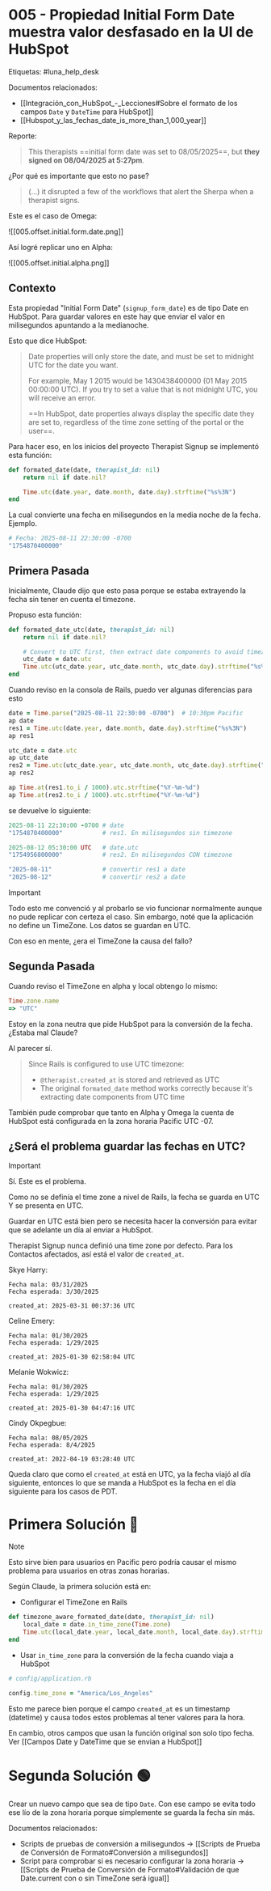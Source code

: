 # 005 - Propiedad Initial Form Date muestra valor desfasado en la UI de HubSpot

Etiquetas: #luna_help_desk 

Documentos relacionados:

- [[Integración_con_HubSpot_-_Lecciones#Sobre el formato de los campos `Date` y `DateTime` para HubSpot]]
- [[Hubspot_y_las_fechas_date_is_more_than_1,000_year]]

Reporte:

> This therapists ==initial form date was set to 08/05/2025==, but **they signed on 08/04/2025 at 5:27pm**.

¿Por qué es importante que esto no pase?

> (...) it disrupted a few of the workflows that alert the Sherpa when a therapist signs.

Este es el caso de Omega:

![[005.offset.initial.form.date.png]]

Así logré replicar uno en Alpha:

![[005.offset.initial.alpha.png]]

## Contexto

Esta propiedad "Initial Form Date" (`signup_form_date`) es de tipo Date en HubSpot. Para guardar valores en este hay que enviar el valor en milisegundos apuntando a la medianoche.

Esto que dice HubSpot:
> Date properties will only store the date, and must be set to midnight UTC for the date you want.
> 
> For example, May 1 2015 would be 1430438400000 (01 May 2015 00:00:00 UTC). If you try to set a value that is not midnight UTC, you will receive an error.
> 
> ==In HubSpot, date properties always display the specific date they are set to, regardless of the time zone setting of the portal or the user==.

Para hacer eso, en los inicios del proyecto Therapist Signup se implementó esta función:
```ruby
def formated_date(date, therapist_id: nil)
	return nil if date.nil?

	Time.utc(date.year, date.month, date.day).strftime("%s%3N")
end
```

La cual convierte una fecha en milisegundos en la media noche de la fecha. Ejemplo.

```ruby
# Fecha: 2025-08-11 22:30:00 -0700
"1754870400000"
```

## Primera Pasada

Inicialmente, Claude dijo que esto pasa porque se estaba extrayendo la fecha sin tener en cuenta el timezone.

Propuso esta función:
```ruby
def formated_date_utc(date, therapist_id: nil)
	return nil if date.nil?

	# Convert to UTC first, then extract date components to avoid timezone offset issues
	utc_date = date.utc
	Time.utc(utc_date.year, utc_date.month, utc_date.day).strftime("%s%3N")
end
```

Cuando reviso en la consola de Rails, puedo ver algunas diferencias para esto
```ruby
date = Time.parse("2025-08-11 22:30:00 -0700")  # 10:30pm Pacific
ap date
res1 = Time.utc(date.year, date.month, date.day).strftime("%s%3N")
ap res1

utc_date = date.utc
ap utc_date
res2 = Time.utc(utc_date.year, utc_date.month, utc_date.day).strftime("%s%3N")
ap res2

ap Time.at(res1.to_i / 1000).utc.strftime("%Y-%m-%d")
ap Time.at(res2.to_i / 1000).utc.strftime("%Y-%m-%d")
```

se devuelve lo siguiente:
```ruby
2025-08-11 22:30:00 -0700 # date
"1754870400000"           # res1. En milisegundos sin timezone

2025-08-12 05:30:00 UTC   # date.utc
"1754956800000"           # res2. En milisegundos CON timezone

"2025-08-11"              # convertir res1 a date
"2025-08-12"              # convertir res2 a date
```

> [!Important]
> Todo esto me convenció y al probarlo se vio funcionar normalmente aunque no pude replicar con certeza el caso.
> Sin embargo, noté que la aplicación no define un TimeZone. Los datos se guardan en UTC.
> 
> Con eso en mente, ¿era el TimeZone la causa del fallo?

## Segunda Pasada

Cuando reviso el TimeZone en alpha y local obtengo lo mismo:
```ruby
Time.zone.name
=> "UTC"
```

Estoy en la zona neutra que pide HubSpot para la conversión de la fecha. ¿Estaba mal Claude?

Al parecer sí.

> Since Rails is configured to use UTC timezone:
> 
> - `@therapist.created_at` is stored and retrieved as UTC
> - The original `formated_date` method works correctly because it's extracting date components from UTC time

También pude comprobar que tanto en Alpha y Omega la cuenta de HubSpot está configurada en la zona horaria Pacific UTC -07.

## ¿Será el problema guardar las fechas en UTC?

> [!Important]
> Sí. Este es el problema.
>
> Como no se definía el time zone a nivel de Rails, la fecha se guarda en UTC Y se presenta en UTC.
>
> Guardar en UTC está bien pero se necesita hacer la conversión para evitar que se adelante un día al enviar a HubSpot.

Therapist Signup nunca definió una time zone por defecto. Para los Contactos afectados, así está el valor de `created_at`.

Skye Harry:
```
Fecha mala: 03/31/2025
Fecha esperada: 3/30/2025

created_at: 2025-03-31 00:37:36 UTC
```

Celine Emery:
```
Fecha mala: 01/30/2025
Fecha esperada: 1/29/2025

created_at: 2025-01-30 02:58:04 UTC
```

Melanie Wokwicz:
```
Fecha mala: 01/30/2025
Fecha esperada: 1/29/2025

created_at: 2025-01-30 04:47:16 UTC
```

Cindy Okpegbue:
```
Fecha mala: 08/05/2025
Fecha esperada: 8/4/2025

created_at: 2022-04-19 03:28:40 UTC
```

Queda claro que como el `created_at` está en UTC, ya la fecha viajó al día siguiente, entonces lo que se manda a HubSpot es la fecha en el día siguiente para los casos de PDT.

# Primera Solución 🔴

> [!Note]
> Esto sirve bien para usuarios en Pacific pero podría causar el mismo problema para usuarios en otras zonas horarias.

Según Claude, la primera solución está en:

- Configurar el TimeZone en Rails

```ruby
def timezone_aware_formated_date(date, therapist_id: nil)
	local_date = date.in_time_zone(Time.zone)
	Time.utc(local_date.year, local_date.month, local_date.day).strftime("%s%3N")
end
```

- Usar `in_time_zone` para la conversión de la fecha cuando viaja a HubSpot

```ruby
# config/application.rb

config.time_zone = "America/Los_Angeles"
```

Esto me parece bien porque el campo `created_at` es un timestamp (datetime) y causa todos estos problemas al tener valores para la hora.

En cambio, otros campos que usan la función original son solo tipo fecha. Ver [[Campos Date y DateTime que se envian a HubSpot]]

# Segunda Solución 🟢

Crear un nuevo campo que sea de tipo `Date`. Con ese campo se evita todo ese lío de la zona horaria porque simplemente se guarda la fecha sin más.

Documentos relacionados:

- Scripts de pruebas de conversión a milisegundos -> [[Scripts de Prueba de Conversión de Formato#Conversión a milisegundos]]
- Script para comprobar si es necesario configurar la zona horaria -> [[Scripts de Prueba de Conversión de Formato#Validación de que Date.current con o sin TimeZone será igual]]